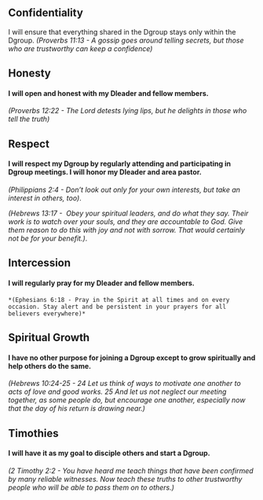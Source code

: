 ## Confidentiality 
I will ensure that everything shared in the Dgroup stays only within the Dgroup.
	*(Proverbs 11:13 - A gossip goes around telling secrets, but those who are trustworthy can keep a confidence)*

## Honesty
#### I will open and honest with my Dleader and fellow members.

*(Proverbs 12:22 - The Lord detests lying lips, but he delights in those who tell the truth)*

## Respect
#### I will respect my Dgroup by regularly attending and participating in Dgroup meetings. I will honor my Dleader and area pastor.

*(Philippians 2:4 - Don’t look out only for your own interests, but take an interest in others, too)*.
	
*(Hebrews 13:17 -  Obey your spiritual leaders, and do what they say. Their work is to watch over your souls, and they are accountable to God. Give them reason to do this with joy and not with sorrow. That would certainly not be for your benefit.)*.
   
## Intercession
#### I will regularly pray for my Dleader and fellow members.
	*(Ephesians 6:18 - Pray in the Spirit at all times and on every occasion. Stay alert and be persistent in your prayers for all believers everywhere)*
	
## Spiritual Growth
#### I have no other purpose for joining a Dgroup except to grow spiritually and help others do the same.  

*(Hebrews 10:24-25 -  24 Let us think of ways to motivate one another to acts of love and good works. 25 And let us not neglect our meeting together, as some people do, but encourage one another, especially now that the day of his return is drawing near.)*

## Timothies
 #### I will have it as my goal to disciple others and start a Dgroup.  
 
*(2 Timothy 2:2 - You have heard me teach things that have been confirmed by many reliable witnesses. Now teach these truths to other trustworthy people who will be able to pass them on to others.)*
